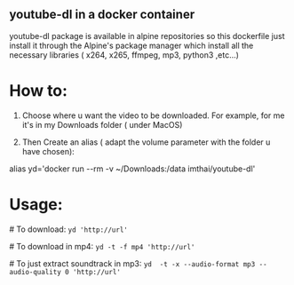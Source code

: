 ## youtube-dl in a docker container

youtube-dl package is available in alpine repositories so this dockerfile just install it through the Alpine's package manager which install all the necessary libraries ( x264, x265, ffmpeg, mp3, python3 ,etc...)

# How to:
1. Choose where u want the video to be downloaded.
For example, for me it's in my Downloads folder ( under MacOS)

2. Then Create an alias ( adapt the volume parameter with the folder u have chosen):

alias yd='docker run --rm -v ~/Downloads:/data imthai/youtube-dl'

# Usage:
\# To download:
`yd 'http://url'`

\# To download in mp4:
`yd -t -f mp4 'http://url'`

\# To just extract soundtrack in mp3:
`yd  -t -x --audio-format mp3 --audio-quality 0 'http://url'`
